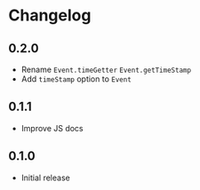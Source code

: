 # Changelog

## 0.2.0

- Rename `Event.timeGetter` `Event.getTimeStamp`
- Add `timeStamp` option to `Event`

## 0.1.1

- Improve JS docs

## 0.1.0

- Initial release
